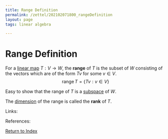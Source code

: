 ```yaml
---
title: Range Definition
permalink: /zettel/202102071800_rangeDefinition
layout: page
tags: linear algebra

---
```

# Range Definition

For a [linear map](202102071416_linearMapDefinition) $T : V \rightarrow W$, the **range** of $T$ is the subset of $W$ 
consisting of the vectors which are of the form $T v$ for some $v \in V$.
$$
\mathrm{range} \, T = \{ T v : v \in V \}
$$

Easy to show that the range of $T$ is a [subspace](202102061429_subspaceDefinition) of $W$.

The [dimension](202102062253_dimensionDefinition) of the range is called the **rank** of $T$.

Links: 

References: 

[Return to Index](index)